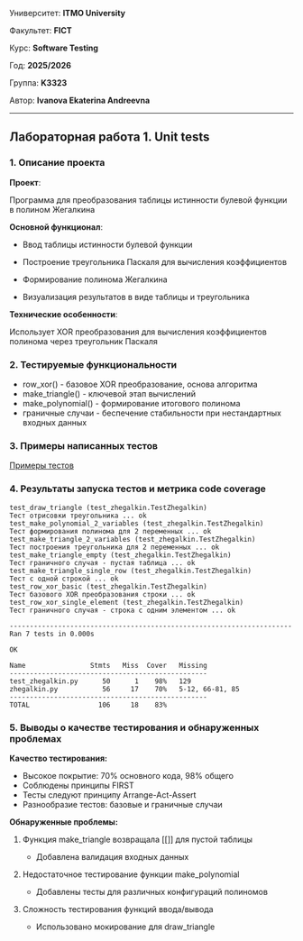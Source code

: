 Университет: **ITMO University**

Факультет: **FICT**

Курс: **Software Testing**

Год: **2025/2026**

Группа: **K3323**

Автор: **Ivanova Ekaterina Andreevna**

---

## Лабораторная работа 1. Unit tests

### 1. Описание проекта

**Проект**: 

Программа для преобразования таблицы истинности булевой функции в полином Жегалкина

**Основной функционал**:

- Ввод таблицы истинности булевой функции

- Построение треугольника Паскаля для вычисления коэффициентов

- Формирование полинома Жегалкина

- Визуализация результатов в виде таблицы и треугольника

**Технические особенности**: 

Использует XOR преобразования для вычисления коэффициентов полинома через треугольник Паскаля

### 2. Тестируемые функциональности

- row_xor() - базовое XOR преобразование, основа алгоритма
- make_triangle() - ключевой этап вычислений
- make_polynomial()	- формирование итогового полинома
- граничные случаи - беспечение стабильности при нестандартных входных данных


### 3. Примеры написанных тестов
[Примеры тестов](test_zhegalkin.py)

### 4. Результаты запуска тестов и метрика code coverage

```commandline
test_draw_triangle (test_zhegalkin.TestZhegalkin)
Тест отрисовки треугольника ... ok
test_make_polynomial_2_variables (test_zhegalkin.TestZhegalkin)
Тест формирования полинома для 2 переменных ... ok
test_make_triangle_2_variables (test_zhegalkin.TestZhegalkin)
Тест построения треугольника для 2 переменных ... ok
test_make_triangle_empty (test_zhegalkin.TestZhegalkin)
Тест граничного случая - пустая таблица ... ok
test_make_triangle_single_row (test_zhegalkin.TestZhegalkin)
Тест с одной строкой ... ok
test_row_xor_basic (test_zhegalkin.TestZhegalkin)
Тест базового XOR преобразования строки ... ok
test_row_xor_single_element (test_zhegalkin.TestZhegalkin)
Тест граничного случая - строка с одним элементом ... ok

----------------------------------------------------------------------
Ran 7 tests in 0.000s

OK
```

```commandline
Name                Stmts   Miss  Cover   Missing
-------------------------------------------------
test_zhegalkin.py      50      1    98%   129
zhegalkin.py           56     17    70%   5-12, 66-81, 85
-------------------------------------------------
TOTAL                 106     18    83%
```

### 5. Выводы о качестве тестирования и обнаруженных проблемах

**Качество тестирования:**

- Высокое покрытие: 70% основного кода, 98% общего
- Соблюдены принципы FIRST
- Тесты следуют принципу Arrange-Act-Assert
- Разнообразие тестов: базовые и граничные случаи

**Обнаруженные проблемы:**

1. Функция make_triangle возвращала [[]] для пустой таблицы
    - Добавлена валидация входных данных
   
2. Недостаточное тестирование функции make_polynomial 
   - Добавлены тесты для различных конфигураций полиномов

3. Сложность тестирования функций ввода/вывода
   - Использовано мокирование для draw_triangle

